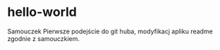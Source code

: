 # hello-world
Samouczek
Pierwsze podejście do git huba, modyfikacj apliku readme zgodnie z samouczkiem.
